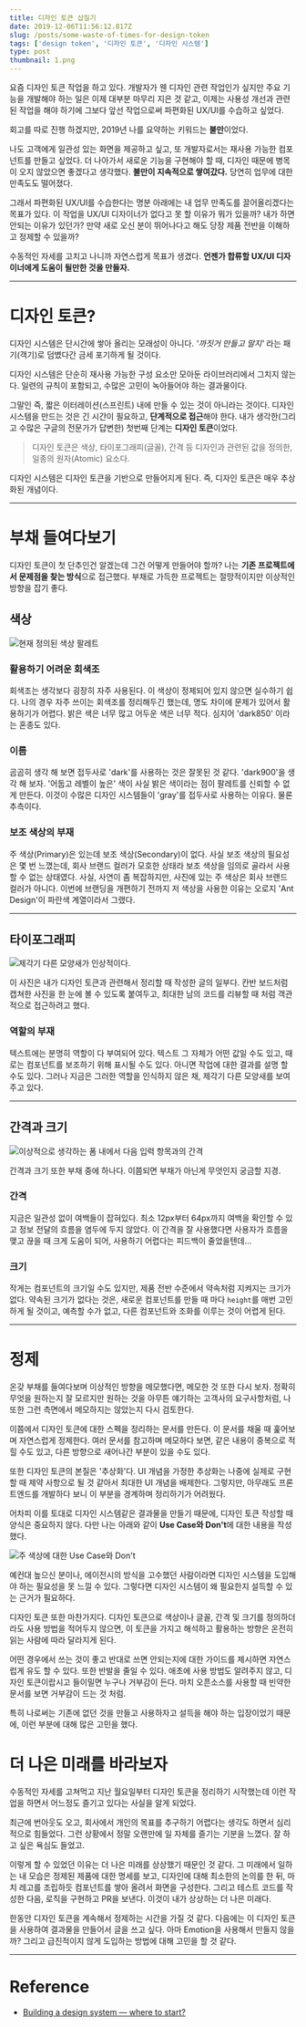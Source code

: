 ```yaml
---
title: 디자인 토큰 삽질기
date: 2019-12-06T11:56:12.817Z
slug: /posts/some-waste-of-times-for-design-token
tags: ['design token', '디자인 토큰', '디자인 시스템']
type: post
thumbnail: 1.png
---
```


요즘 디자인 토큰 작업을 하고 있다. 개발자가 웬 디자인 관련 작업인가 싶지만
주요 기능을 개발해야 하는 일은 이제 대부분 마무리 지은 것 같고, 이제는 사용성 개선과 관련된 작업을 해야 하기에
그보다 앞선 작업으로써 파편화된 UX/UI를 수습하고 싶었다.

<!-- end -->

회고를 따로 진행 하겠지만, 2019년 나를 요약하는 키워드는 **불만**이었다.

나도 고객에게 일관성 있는 화면을 제공하고 싶고, 또 개발자로서는 재사용 가능한 컴포넌트를 만들고 싶었다.
더 나아가서 새로운 기능을 구현해야 할 때, 디자인 때문에 병목이 오지 않았으면 좋겠다고 생각했다.
**불만이 지속적으로 쌓여갔다.** 당연히 업무에 대한 만족도도 떨어졌다.

그래서 파편화된 UX/UI를 수습한다는 명분 아래에는 내 업무 만족도를 끌어올리겠다는 목표가 있다.
이 작업을 UX/UI 디자이너가 없다고 못 할 이유가 뭐가 있을까? 내가 하면 안되는 이유가 있던가?
만약 새로 오신 분이 뛰어나다고 해도 당장 제품 전반을 이해하고 정제할 수 있을까?

수동적인 자세를 고치고 나니까 자연스럽게 목표가 생겼다. **언젠가 합류할 UX/UI 디자이너에게 도움이 될만한 것을 만들자.**

---

# 디자인 토큰?

디자인 시스템은 단시간에 쌓아 올리는 모래성이 아니다. _'까짓거 만들고 말지'_ 라는 패기(객기)로 덤볐다간
금세 포기하게 될 것이다.

디자인 시스템은 단순히 재사용 가능한 구성 요소만 모아둔 라이브러리에서 그치지 않는다.
일련의 규칙이 포함되고, 수많은 고민이 녹아들어야 하는 결과물이다.

그말인 즉, 짧은 이터레이션(스프린트) 내에 만들 수 있는 것이 아니라는 것이다.
디자인 시스템을 만드는 것은 긴 시간이 필요하고, **단계적으로 접근**해야 한다.
내가 생각한(그리고 수많은 구글의 전문가가 답변한) 첫번째 단계는 **디자인 토큰**이었다.

> 디자인 토큰은 색상, 타이포그래피(글꼴), 간격 등 디자인과 관련된 값을 정의한, 일종의 원자(Atomic) 요소다.

디자인 시스템은 디자인 토큰을 기반으로 만들어지게 된다. 즉, 디자인 토큰은 매우 추상화된 개념이다.

---

# 부채 들여다보기

디자인 토큰이 첫 단추인건 알겠는데 그건 어떻게 만들어야 할까? 나는 **기존 프로젝트에서 문제점을 찾는 방식**으로 접근했다.
부채로 가득한 프로젝트는 절망적이지만 이상적인 방향을 잡기 좋다.

## 색상

![현재 정의된 색상 팔레트](1.png)

### 활용하기 어려운 회색조

회색조는 생각보다 굉장히 자주 사용된다. 이 색상이 정제되어 있지 않으면 실수하기 쉽다.
나의 경우 자주 쓰이는 회색조를 정리해두긴 했는데, 명도 차이에 문제가 있어서 활용하기가 어렵다.
밝은 색은 너무 많고 어두운 색은 너무 적다. 심지어 'dark850' 이라는 혼종도 있다.

### 이름

곰곰히 생각 해 보면 접두사로 'dark'를 사용하는 것은 잘못된 것 같다.
'dark900'을 생각 해 보자. '어둡고 레벨이 높은' 색이 사실 밝은 색이라는 점이 팔레트를 신뢰할 수 없게 만든다.
이것이 수많은 디자인 시스템들이 'gray'를 접두사로 사용하는 이유다. 물론 추측이다.

### 보조 색상의 부재

주 색상(Primary)은 있는데 보조 색상(Secondary)이 없다. 사실 보조 색상의 필요성은 몇 번 느꼈는데,
회사 브랜드 컬러가 모호한 상태라 보조 색상을 임의로 골라서 사용할 수 없는 상태였다.
사실, 사연이 좀 복잡하지만, 사진에 있는 주 색상은 회사 브랜드 컬러가 아니다.
이번에 브랜딩을 개편하기 전까지 저 색상을 사용한 이유는 오로지 'Ant Design'이 파란색 계열이라서 그랬다.

---

## 타이포그래피

![제각기 다른 모양새가 인상적이다.](2.png)

이 사진은 내가 디자인 토큰과 관련해서 정리할 때 작성한 글의 일부다.
칸반 보드처럼 캡쳐한 사진을 한 눈에 볼 수 있도록 붙여두고,
최대한 남의 코드를 리뷰할 때 처럼 객관적으로 접근하려고 했다.

### 역할의 부재

텍스트에는 분명히 역할이 다 부여되어 있다. 텍스트 그 자체가 어떤 값일 수도 있고,
때로는 컴포넌트를 보조하기 위해 표시될 수도 있다. 아니면 작업에 대한 결과를 설명 할 수도 있다.
그러나 지금은 그러한 역할을 인식하지 않은 채, 제각기 다른 모양새를 보여주고 있다.

---

## 간격과 크기

![이상적으로 생각하는 폼 내에서 다음 입력 항목과의 간격](3.png)

간격과 크기 또한 부채 중에 하나다. 이쯤되면 부채가 아닌게 무엇인지 궁금할 지경.

### 간격

지금은 일관성 없이 여백들이 잡혀있다. 최소 12px부터 64px까지 여백을 확인할 수 있고 정보 전달의 흐름을 염두에 두지 않았다.
이 간격을 잘 사용했다면 사용자가 흐름을 맺고 끊을 때 크게 도움이 되어, 사용하기 어렵다는 피드백이 줄었을텐데...

### 크기

작게는 컴포넌트의 크기일 수도 있지만, 제품 전반 수준에서 약속처럼 지켜지는 크기가 없다.
약속된 크기가 없다는 것은, 새로운 컴포넌트를 만들 때 마다 `height`를 매번 고민하게 될 것이고,
예측할 수가 없고, 다른 컴포넌트와 조화를 이루는 것이 어렵게 된다.

---

# 정제

온갖 부채를 들여다보며 이상적인 방향을 메모했다면, 메모한 것 또한 다시 보자.
정확히 무엇을 원하는지 잘 모르지만 원하는 것을 아무튼 얘기하는 고객사의 요구사항처럼,
나 또한 그런 측면에서 메모하지는 않았는지 다시 검토한다.

이쯤에서 디자인 토큰에 대한 스펙을 정리하는 문서를 만든다.
이 문서를 채울 때 훑어보며 자연스럽게 정제한다.
여러 문서를 참고하며 메모하다 보면, 같은 내용이 중복으로 적힐 수도 있고, 다른 방향으로 새어나간 부분이 있을 수도 있다.

또한 디자인 토큰의 본질은 '추상화'다. UI 개념을 가정한 추상화는 나중에 실제로 구현할 때 제약 사항으로 될 것 같아서
최대한 UI 개념을 배제한다. 그렇지만, 아무래도 프론트엔드를 개발하다 보니 이 부분을 경계하며 정리하기가 어려웠다.

어차피 이를 토대로 디자인 시스템같은 결과물을 만들기 때문에, 디자인 토큰 작성할 때 양식은 중요하지 않다.
다만 나는 아래와 같이 **Use Case와 Don't**에 대한 내용을 작성했다.

![주 색상에 대한 Use Case와 Don't](4.png)

예컨대 높으신 분이나, 에이전시의 방식을 고수했던 사람이라면 디자인 시스템을 도입해야 하는 필요성을 못 느낄 수 있다.
그렇다면 디자인 시스템이 왜 필요한지 설득할 수 있는 근거가 필요하다.

디자인 토큰 또한 마찬가지다. 디자인 토큰으로 색상이나 글꼴, 간격 및 크기를 정의하더라도
사용 방법을 적어두지 않으면, 이 토큰을 가지고 해석하고 활용하는 방향은 온전히 읽는 사람에 따라 달라지게 된다.

어떤 경우에서 쓰는 것이 좋고 반대로 쓰면 안되는지에 대한 가이드를 제시하면 자연스럽게 유도 할 수 있다.
또한 반발을 줄일 수 있다. 애초에 사용 방법도 알려주지 않고, 디자인 토큰이랍시고 들이밀면 누구나 거부감이 든다.
마치 오픈소스를 사용할 때 빈약한 문서를 보면 거부감이 드는 것 처럼.

특히 나로써는 기존에 없던 것을 만들고 사용하자고 설득을 해야 하는 입장이었기 때문에, 이런 부분에 대해 많은 고민을 했다.

# 더 나은 미래를 바라보자

수동적인 자세를 고쳐먹고 지난 월요일부터 디자인 토큰을 정리하기 시작했는데
이런 작업을 하면서 어느정도 즐기고 있다는 사실을 알게 되었다.

최근에 번아웃도 오고, 회사에서 개인의 목표를 추구하기 어렵다는 생각도 하면서 심리적으로 힘들었다.
그런 상황에서 정말 오랜만에 일 자체를 즐기는 기분을 느꼈다. 잘 하고 싶은 욕심도 들었고.

이렇게 할 수 있었던 이유는 더 나은 미래를 상상했기 때문인 것 같다.
그 미래에서 일하는 내 모습은 정제된 제품에 대한 명세를 보고, 디자인에 대해 최소한의 논의를 한 뒤,
마치 레고를 조립하듯 컴포넌트를 쌓아 올려서 화면을 구성한다. 그리고 테스트 코드를 작성한 다음, 로직을 구현하고 PR을 보낸다.
이것이 내가 상상하는 더 나은 미래다.

한동안 디자인 토큰을 계속해서 정제하는 시간을 가질 것 같다. 다음에는 이 디자인 토큰을 사용하여 결과물을 만들어서 글을 쓰고 싶다.
아마 Emotion을 사용해서 만들지 않을까? 그리고 급진적이지 않게 도입하는 방법에 대해 고민을 할 것 같다.

---

# Reference

- [Building a design system — where to start?](https://uxdesign.cc/building-a-design-system-where-to-start-part-1-first-things-first-57577153ae2d)
